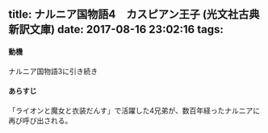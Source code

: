 title: ナルニア国物語4　カスピアン王子 (光文社古典新訳文庫)
date: 2017-08-16 23:02:16
tags:
---
#### 動機
ナルニア国物語3に引き続き

#### あらすじ
「ライオンと魔女と衣装だんす」で活躍した4兄弟が、数百年経ったナルニアに再び呼び出される。
